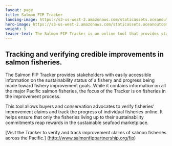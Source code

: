 ```yaml
---
layout: page 
title: Salmon FIP Tracker
landing-image: https://s3-us-west-2.amazonaws.com/staticassets.oceanoutcomes.org/rollover+images/tracker-hover.jpg
hero-image: https://s3-us-west-2.amazonaws.com/staticassets.oceanoutcomes.org/hero+photos/trackerhero.jpg
weight: 5
teaser-text: The Salmon FIP Tracker is an online tool that provides stakeholders with easily accessible information on the sustainability status of a fishery and progress being made toward fishery improvement goals.
---
```

## Tracking and verifying credible improvements in salmon fisheries. 

The Salmon FIP Tracker provides stakeholders with easily accessible information on the sustainability status of a fishery and progress being made toward fishery improvement goals. While it contains information on all the major Pacific salmon fisheries, the focus of the Tracker is on fisheries in the improvement process. 

This tool allows buyers and conservation advocates to verify fisheries’ improvement claims and track the progress of individual fisheries online. It helps ensure that only the fisheries living up to their sustainability commitments reap rewards in the sustainable seafood marketplace.

[Visit the Tracker to verify and track improvement claims of salmon fisheries across the Pacific.] (http://www.salmonfippartnership.org/fip) 
		
